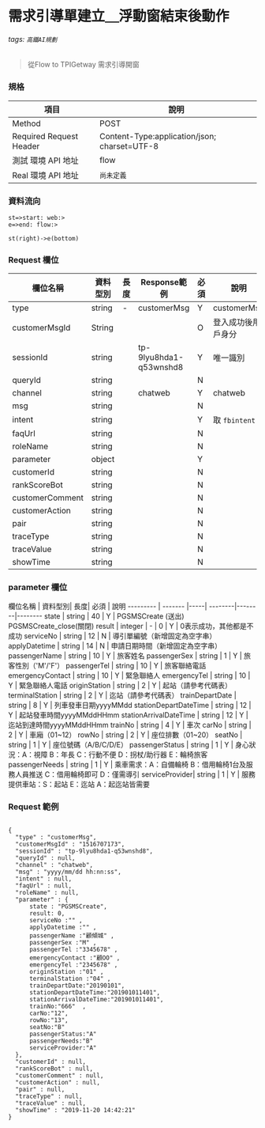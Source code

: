 # 需求引導單建立＿浮動窗結束後動作
###### tags: `高鐵AI規劃`

>從Flow to TPIGetway 需求引導開窗

### 規格

  項目 | 說明
  ---- | ---
  Method | POST
  Required Request Header |  Content-Type:application/json; charset=UTF-8
  測試 環境 API 地址 | flow
  Real 環境 API 地址 | `尚未定義`

### 資料流向
  ```flow
st=>start: web:>
e=>end: flow:>

st(right)->e(bottom)

```

### Request 欄位

欄位名稱 | 資料型別| 長度|Response範例| 必須 | 說明
--------- | ------- |-----| --------|--------|--------
type | string | - | customerMsg | Y | customerMsg
customerMsgId | String | | | O | 登入成功後用戶身分 
sessionId | string |  | tp-9lyu8hda1-q53wnshd8| Y | 唯一識別
queryId | string |  |  | N | 
channel | string |  | chatweb | Y | chatweb
msg | string |  |  | N |
intent | string |  |  | Y | 取 `fbintent`
faqUrl | string |  |  | N | 
roleName | string |  |  | N | 
parameter | object |  |  | Y | 
customerId | string |  |  | N | 
rankScoreBot | string |  |  | N |
customerComment | string |  | | N | 
customerAction | string |  | | N | 
pair | string |  | | N | 
traceType | string |  | | N | 
traceValue | string |  | | N | 
showTime | string |  | | N | 


### parameter 欄位
  欄位名稱 | 資料型別| 長度| 必須 | 說明
  --------- | ------- |-----| --------|--------|--------
   state | string | 40 | Y  | PGSMSCreate (送出) PGSMSCreate_close(關閉)
  result | integer | - | 0 | Y | 0表示成功，其他都是不成功
serviceNo | string | 12 | N | 導引單編號（新增固定為空字串）
applyDatetime | string | 14 | N | 申請日期時間（新增固定為空字串）
passengerName | string | 10 | Y | 旅客姓名
passengerSex | string | 1 | Y | 旅客性別（'M'/'F'）
passengerTel | string | 10 | Y | 旅客聯絡電話
emergencyContact | string | 10 | Y | 緊急聯絡人
emergencyTel | string | 10 | Y | 緊急聯絡人電話
originStation | string | 2 | Y | 起站（請參考代碼表）
terminalStation | string | 2 | Y | 迄站（請參考代碼表）
trainDepartDate | string | 8 | Y |  列車發車日期yyyyMMdd
stationDepartDateTime | string | 12 | Y | 起站發車時間yyyyMMddHHmm
stationArrivalDateTime | string | 12 | Y | 迄站到達時間yyyyMMddHHmm
trainNo | string | 4 | Y | 車次
carNo | string | 2 | Y | 車廂（01~12）
rowNo | string | 2 | Y | 座位排數（01~20）
seatNo | string | 1 | Y | 座位號碼（A/B/C/D/E）
passengerStatus | string | 1 | Y | 身心狀況：A：視障 B：年長 C：行動不便 D：拐杖/助行器 E：輪椅旅客 
passengerNeeds | string | 1 | Y | 乘車需求：A：自備輪椅 B：借用輪椅1台及服務人員推送 C：借用輪椅即可 D：僅需導引
  serviceProvider| string | 1 | Y | 服務提供車站：S：起站 E：迄站 A：起迄站皆需要




### Request 範例
```

{
  "type" : "customerMsg",
  "customerMsgId" : "1516707173",
  "sessionId" : "tp-9lyu8hda1-q53wnshd8",
  "queryId" : null,
  "channel" : "chatweb",
  "msg" : "yyyy/mm/dd hh:nn:ss",
  "intent" : null,
  "faqUrl" : null,
  "roleName" : null,
  "parameter" : {
      state : "PGSMSCreate",
      result: 0,
      serviceNo :"" ,
      applyDatetime :"" ,
      passengerName :"顧傾城" ,
      passengerSex :"M" ,
      passengerTel :"3345678" ,
      emergencyContact :"顧OO" ,
      emergencyTel :"2345678" ,
      originStation :"01" ,
      terminalStation :"04" ,
      trainDepartDate:"20190101",
      stationDepartDateTime:"201901011401",
      stationArrivalDateTime:"201901011401",
      trainNo:"666"  ,
      carNo:"12",
      rowNo:"13",
      seatNo:"B"
      passengerStatus:"A"
      passengerNeeds:"B"   
      serviceProvider:"A"
  },
  "customerId" : null,
  "rankScoreBot" : null,
  "customerComment" : null,
  "customerAction" : null,
  "pair" : null,
  "traceType" : null,
  "traceValue" : null,
  "showTime" : "2019-11-20 14:42:21"
}
```
